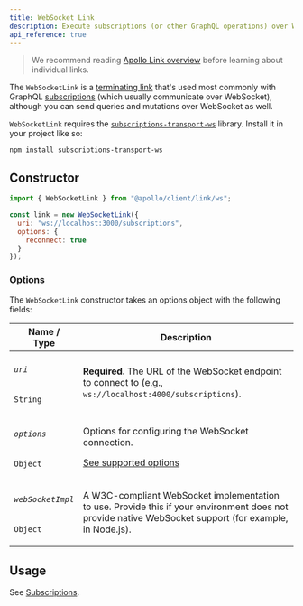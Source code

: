 ```yaml
---
title: WebSocket Link
description: Execute subscriptions (or other GraphQL operations) over WebSocket
api_reference: true
---
```


> We recommend reading [Apollo Link overview](./introduction/) before learning about individual links.

The `WebSocketLink` is a [terminating link](./introduction/#the-terminating-link) that's used most commonly with GraphQL [subscriptions](../../data/subscriptions/) (which usually communicate over WebSocket), although you can send queries and mutations over WebSocket as well.

`WebSocketLink` requires the [`subscriptions-transport-ws`](https://github.com/apollographql/subscriptions-transport-ws) library. Install it in your project like so:

```shell
npm install subscriptions-transport-ws
```

## Constructor

```js
import { WebSocketLink } from "@apollo/client/link/ws";

const link = new WebSocketLink({
  uri: "ws://localhost:3000/subscriptions",
  options: {
    reconnect: true
  }
});
```

### Options

The `WebSocketLink` constructor takes an options object with the following fields:

<table class="field-table">
  <thead>
    <tr>
      <th>Name /<br/>Type</th>
      <th>Description</th>
    </tr>
  </thead>

<tbody>
<tr class="required">
<td>

###### `uri`

`String`
</td>
<td>

**Required.** The URL of the WebSocket endpoint to connect to (e.g., `ws://localhost:4000/subscriptions`).

</td>
</tr>

<tr>
<td>

###### `options`

`Object`
</td>
<td>

Options for configuring the WebSocket connection.

[See supported options](https://github.com/apollographql/subscriptions-transport-ws/blob/master/src/client.ts#L61-L71)

</td>
</tr>

<tr>
<td>

###### `webSocketImpl`

`Object`
</td>
<td>

A W3C-compliant WebSocket implementation to use. Provide this if your environment does not provide native WebSocket support (for example, in Node.js).

</td>
</tr>
</tbody>
</table>

## Usage

See [Subscriptions](../../data/subscriptions/).
